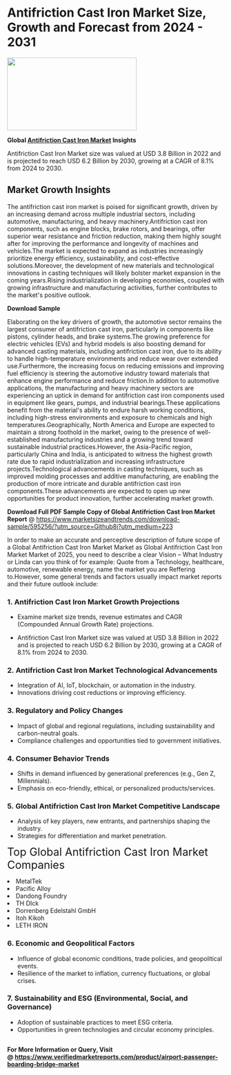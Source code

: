 <H1>Antifriction Cast Iron Market Size, Growth and Forecast from 2024 - 2031</H1><img class="aligncenter size-medium wp-image-584254" src="https://thirdeyenews.in/wp-content/uploads/2024/09/Global-Market-Research-300x168.jpeg" alt="" width="300" height="168" /><p><strong>Global&nbsp;<a href="https://www.marketsizeandtrends.com/download-sample/595256/?utm_source=Github8j?utm_medium=223">Antifriction Cast Iron Market</a> Insights</strong></p><p>Antifriction Cast Iron Market size was valued at USD 3.8 Billion in 2022 and is projected to reach USD 6.2 Billion by 2030, growing at a CAGR of 8.1% from 2024 to 2030.</p><p><h2>Market Growth Insights</h2> <p>The antifriction cast iron market is poised for significant growth, driven by an increasing demand across multiple industrial sectors, including automotive, manufacturing, and heavy machinery.Antifriction cast iron components, such as engine blocks, brake rotors, and bearings, offer superior wear resistance and friction reduction, making them highly sought after for improving the performance and longevity of machines and vehicles.The market is expected to expand as industries increasingly prioritize energy efficiency, sustainability, and cost-effective solutions.Moreover, the development of new materials and technological innovations in casting techniques will likely bolster market expansion in the coming years.Rising industrialization in developing economies, coupled with growing infrastructure and manufacturing activities, further contributes to the market's positive outlook.</p> <p><strong>Download Sample</strong></p> <p>Elaborating on the key drivers of growth, the automotive sector remains the largest consumer of antifriction cast iron, particularly in components like pistons, cylinder heads, and brake systems.The growing preference for electric vehicles (EVs) and hybrid models is also boosting demand for advanced casting materials, including antifriction cast iron, due to its ability to handle high-temperature environments and reduce wear over extended use.Furthermore, the increasing focus on reducing emissions and improving fuel efficiency is steering the automotive industry toward materials that enhance engine performance and reduce friction.In addition to automotive applications, the manufacturing and heavy machinery sectors are experiencing an uptick in demand for antifriction cast iron components used in equipment like gears, pumps, and industrial bearings.These applications benefit from the material's ability to endure harsh working conditions, including high-stress environments and exposure to chemicals and high temperatures.Geographically, North America and Europe are expected to maintain a strong foothold in the market, owing to the presence of well-established manufacturing industries and a growing trend toward sustainable industrial practices.However, the Asia-Pacific region, particularly China and India, is anticipated to witness the highest growth rate due to rapid industrialization and increasing infrastructure projects.Technological advancements in casting techniques, such as improved molding processes and additive manufacturing, are enabling the production of more intricate and durable antifriction cast iron components.These advancements are expected to open up new opportunities for product innovation, further accelerating market growth.</p> <p><span class=""><strong>Download Full PDF Sample Copy of Global Antifriction Cast Iron Market Report</strong> @ <a href="https://www.marketsizeandtrends.com/download-sample/595256/?utm_source=Github8j?utm_medium=223" target="_blank">https://www.marketsizeandtrends.com/download-sample/595256/?utm_source=Github8j?utm_medium=223</a></span></p><p>In order to make an accurate and perceptive description of future scope of a Global&nbsp;Antifriction Cast Iron Market Market as Global&nbsp;Antifriction Cast Iron Market Market of 2025, you need to describe a clear Vision &ndash; What Industry or Linda can you think of for example: Quote from a Technology, healthcare, automotive, renewable energy, name the market you are Reffering to.However, some general trends and factors usually impact market reports and their future outlook include:</p><h3>1.&nbsp;<strong>Antifriction Cast Iron Market Growth Projections</strong></h3><ul><li>Examine market size trends, revenue estimates and CAGR (Compounded Annual Growth Rate) projections.</li><li><p>Antifriction Cast Iron Market size was valued at USD 3.8 Billion in 2022 and is projected to reach USD 6.2 Billion by 2030, growing at a CAGR of 8.1% from 2024 to 2030.</p></li></ul><h3>2.&nbsp;<strong>Antifriction Cast Iron Market Technological Advancements</strong></h3><ul><li>Integration of AI, IoT, blockchain, or automation in the industry.</li><li>Innovations driving cost reductions or improving efficiency.</li></ul><h3>3.&nbsp;<strong>Regulatory and Policy Changes</strong></h3><ul><li>Impact of global and regional regulations, including sustainability and carbon-neutral goals.</li><li>Compliance challenges and opportunities tied to government initiatives.</li></ul><h3>4.&nbsp;<strong>Consumer Behavior Trends</strong></h3><ul><li>Shifts in demand influenced by generational preferences (e.g., Gen Z, Millennials).</li><li>Emphasis on eco-friendly, ethical, or personalized products/services.</li></ul><h3>5.&nbsp;<strong>Global Antifriction Cast Iron Market Competitive Landscape</strong></h3><ul><li>Analysis of key players, new entrants, and partnerships shaping the industry.</li><li>Strategies for differentiation and market penetration.</li></ul><p data-pm-slice="1 1 []"><span style="color: inherit; font-family: inherit; font-size: 25px;">Top Global Antifriction Cast Iron Market Companies</span></p><div class="" data-test-id=""><p><li>MetalTek</li><li> Pacific Alloy</li><li> Dandong Foundry</li><li> TH DIck</li><li> Dorrenberg Edelstahl GmbH</li><li> Itoh Kikoh</li><li> LETH IRON</li></p></div><h3>6.&nbsp;<strong>Economic and Geopolitical Factors</strong></h3><ul><li>Influence of global economic conditions, trade policies, and geopolitical events.</li><li>Resilience of the market to inflation, currency fluctuations, or global crises.</li></ul><h3>7.&nbsp;<strong>Sustainability and ESG (Environmental, Social, and Governance)</strong></h3><ul><li>Adoption of sustainable practices to meet ESG criteria.</li><li>Opportunities in green technologies and circular economy principles.</li></ul><h2><strong style="font-size: 14px;">For More Information or Query, Visit @&nbsp;</strong><a style="background-color: #ffffff; font-size: 14px;" href="https://www.marketsizeandtrends.com/report/antifriction-cast-iron-market/" target="_blank">https://www.verifiedmarketreports.com/product/airport-passenger-boarding-bridge-market</a></h2>